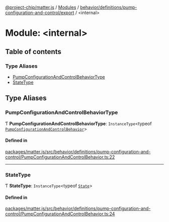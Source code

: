 [@project-chip/matter.js](../README.md) / [Modules](../modules.md) / [behavior/definitions/pump-configuration-and-control/export](behavior_definitions_pump_configuration_and_control_export.md) / \<internal\>

# Module: \<internal\>

## Table of contents

### Type Aliases

- [PumpConfigurationAndControlBehaviorType](behavior_definitions_pump_configuration_and_control_export._internal_.md#pumpconfigurationandcontrolbehaviortype)
- [StateType](behavior_definitions_pump_configuration_and_control_export._internal_.md#statetype)

## Type Aliases

### PumpConfigurationAndControlBehaviorType

Ƭ **PumpConfigurationAndControlBehaviorType**: `InstanceType`\<typeof [`PumpConfigurationAndControlBehavior`](behavior_definitions_pump_configuration_and_control_export.md#pumpconfigurationandcontrolbehavior)\>

#### Defined in

[packages/matter.js/src/behavior/definitions/pump-configuration-and-control/PumpConfigurationAndControlBehavior.ts:22](https://github.com/project-chip/matter.js/blob/6d3b6a5d957d88a9231d6ecab4bb41f8133112be/packages/matter.js/src/behavior/definitions/pump-configuration-and-control/PumpConfigurationAndControlBehavior.ts#L22)

___

### StateType

Ƭ **StateType**: `InstanceType`\<typeof [`State`](../classes/behavior_definitions_pump_configuration_and_control_export.PumpConfigurationAndControlServer.md#state-1)\>

#### Defined in

[packages/matter.js/src/behavior/definitions/pump-configuration-and-control/PumpConfigurationAndControlBehavior.ts:24](https://github.com/project-chip/matter.js/blob/6d3b6a5d957d88a9231d6ecab4bb41f8133112be/packages/matter.js/src/behavior/definitions/pump-configuration-and-control/PumpConfigurationAndControlBehavior.ts#L24)
